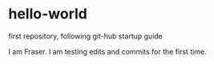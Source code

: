 # hello-world
first repository, following git-hub startup guide

I am Fraser. I am testing edits and commits for the first time. 
